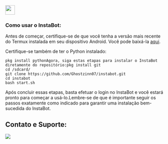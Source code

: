 <img src="https://cdn.discordapp.com/attachments/1133245779352498217/1157148039438422076/instabot.png?ex=65178d97&is=65163c17&hm=38b8a3f000d41d39c7a06d30b041b3029ca16333572cb3eff62123d2be6b292c&" width="30px">

### Como usar o InstaBot:

Antes de começar, certifique-se de que você tenha a versão mais recente do Termux instalada em seu dispositivo Android. Você pode baixá-la [aqui](https://github.com/termux/termux-app).

Certifique-se também de ter o Python instalado:

```shell
pkg install pythonAgora, siga estas etapas para instalar o InstaBot diretamente do repositório:pkg install git
cd /sdcard/
git clone https://github.com/Ghostzinn07/instabot.git
cd instabot
bash start.sh
```

Após concluir essas etapas, basta efetuar o login no InstaBot e você estará pronto para começar a usá-lo.Lembre-se de que é importante seguir os passos exatamente como indicado para garantir uma instalação bem-sucedida do InstaBot.


## Contato e Suporte:

<a href="https://www.instagram.com/Ghostzinn07/"><img src="https://img.shields.io/badge/-Instagram-E4405F?style=flat-square&logo=instagram&logoColor=white&link=https://www.instagram.com/Ghostzinn07/"></a>